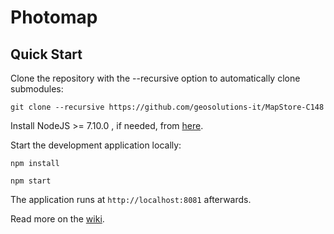 Photomap
==========

Quick Start
------------

Clone the repository with the --recursive option to automatically clone submodules:

`git clone --recursive https://github.com/geosolutions-it/MapStore-C148`

Install NodeJS >= 7.10.0 , if needed, from [here](https://nodejs.org/en/download/releases/).

Start the development application locally:

`npm install`

`npm start`

The application runs at `http://localhost:8081` afterwards.

Read more on the [wiki](https://github.com/geosolutions-it/MapStore-C148/wiki).
